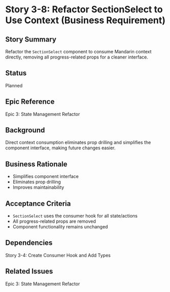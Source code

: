 # Story 3-8: Refactor SectionSelect to Use Context (Business Requirement)

## Story Summary

Refactor the `SectionSelect` component to consume Mandarin context directly, removing all progress-related props for a cleaner interface.

## Status

Planned

## Epic Reference

Epic 3: State Management Refactor

## Background

Direct context consumption eliminates prop drilling and simplifies the component interface, making future changes easier.

## Business Rationale

- Simplifies component interface
- Eliminates prop drilling
- Improves maintainability

## Acceptance Criteria

- `SectionSelect` uses the consumer hook for all state/actions
- All progress-related props are removed
- Component functionality remains unchanged

## Dependencies

Story 3-4: Create Consumer Hook and Add Types

## Related Issues

Epic 3: State Management Refactor
